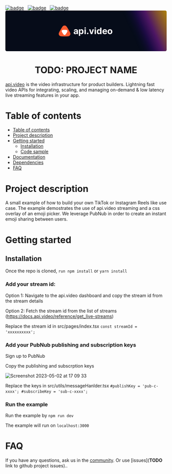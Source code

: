 [![badge](https://img.shields.io/twitter/follow/api_video?style=social)](https://twitter.com/intent/follow?screen_name=api_video)
&nbsp; [![badge](https://img.shields.io/github/stars/apivideo/api.video-android-live-stream?style=social)](https://github.com/apivideo/api.video-android-live-stream)
&nbsp; [![badge](https://img.shields.io/discourse/topics?server=https%3A%2F%2Fcommunity.api.video)](https://community.api.video)
![](https://github.com/apivideo/.github/blob/main/assets/apivideo_banner.png)
<h1 align="center">TODO: PROJECT NAME</h1>

[api.video](https://api.video) is the video infrastructure for product builders. Lightning fast
video APIs for integrating, scaling, and managing on-demand & low latency live streaming features in
your app.

# Table of contents

- [Table of contents](#table-of-contents)
- [Project description](#project-description)
- [Getting started](#getting-started)
    - [Installation](#installation)
    - [Code sample](#code-sample)
- [Documentation](#documentation)
- [Dependencies](#dependencies)
- [FAQ](#faq)

# Project description

A small example of how to build your own TikTok or Instagram Reels like use case. The example demostrates the use of api.video streaming and a css overlay of an emoji
picker. We leverage PubNub in order to create an instant emoji sharing between users.
# Getting started

## Installation

Once the repo is cloned, `run npm install` or `yarn install`

### Add your stream id:

Option 1: Navigate to the api.video dashboard and copy the stream id from the stream details

Option 2: Fetch the stream id from the list of streams (https://docs.api.video/reference/get_live-streams)

Replace the stream id in src/pages/index.tsx `const streamId = 'xxxxxxxxxx';`

### Add your PubNub publishing and subscription keys

Sign up to PubNub

Copy the publishing and subscrption keys

<img width="790" alt="Screenshot 2023-05-02 at 17 09 33" src="https://user-images.githubusercontent.com/60220723/235696165-a644b440-381e-4169-bed8-955d6a99e5a7.png">

Replace the keys in src/utils/messageHanlder.tsx 
`#publishKey = 'pub-c-xxxx';
 #subscribeKey = 'sub-c-xxxx';`

### Run the example

Run the example by `npm run dev`

The example will run on `localhost:3000`

# FAQ

If you have any questions, ask us in the [community](https://community.api.video). Or
use [issues](**TODO** link to github project issues)..
